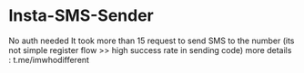# Insta-SMS-Sender
No auth needed
It took more than 15 request to send SMS to the number (its not simple register flow >> high success rate in sending code)
more details : t.me/imwhodifferent
